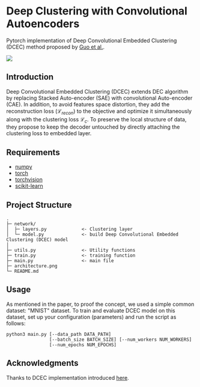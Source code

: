 # Deep Clustering with Convolutional Autoencoders
Pytorch implementation of Deep Convolutional Embedded Clustering (DCEC) method proposed by [Guo et al.](https://xifengguo.github.io/papers/ICONIP17-DCEC.pdf).


![](architecture.png)

## Introduction
Deep Convolutional Embedded Clustering (DCEC) extends DEC algorithm by replacing Stacked Auto-encoder (SAE) with convolutional Auto-encoder (CAE). In addition, to avoid features space distortion, they add the reconstruction loss ($\mathcal{L}_{recon}$) to the objective and optimize it simultaneously along with the clustering loss $\mathcal{L}_c$. To preserve the local structure of data, they propose to keep the decoder untouched by directly attaching the clustering loss to embedded layer.


## Requirements
- [numpy](http://www.numpy.org/)
- [torch](https://pytorch.org/)
- [torchvision](https://pypi.org/project/torchvision/)
- [scikit-learn](https://pypi.org/project/scikit-learn/)


## Project Structure

```
.
├─ network/
│  ├─ layers.py             <- Clustering layer
│  └─ model.py              <- build Deep Convolutional Embedded Clustering (DCEC) model 
│
├─ utils.py                 <- Utility functions
├─ train.py                 <- training function
├─ main.py                  <- main file
├─ architecture.png          
└─ README.md
```


## Usage
As mentioned in the paper, to proof the concept, we used a simple common dataset: "MNIST" dataset.
To train and evaluate DCEC model on this dataset, set up your configuration (parameters) and run the script as follows:

```
python3 main.py [--data_path DATA_PATH]
                [--batch_size BATCH_SIZE] [--num_workers NUM_WORKERS]
                [--num_epochs NUM_EPOCHS]
```


## Acknowledgments
Thanks to DCEC implementation introduced [here](https://github.com/michaal94/torch_DCEC).
